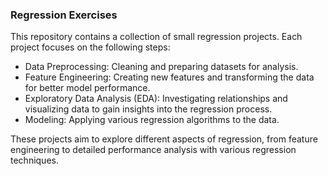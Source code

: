 ### Regression Exercises

This repository contains a collection of small regression projects. Each project focuses on the following steps:

* Data Preprocessing: Cleaning and preparing datasets for analysis.
* Feature Engineering: Creating new features and transforming the data for better model performance.
* Exploratory Data Analysis (EDA): Investigating relationships and visualizing data to gain insights into the regression process.
* Modeling: Applying various regression algorithms to the data.
  
These projects aim to explore different aspects of regression, from feature engineering to detailed performance analysis with various regression techniques.
